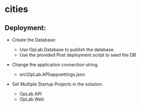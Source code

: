 # cities

## Deployment:
* Create the Database:
    * Use OpLab.Database to publish the database.
    * Use the provided Post deployment script to seed the DB

* Change the application connection string
    * src\OpLab.API\appsettings.json

* Set Multiple Startup Projects in the solution:
    * OpLab.API
    * OpLab.Web